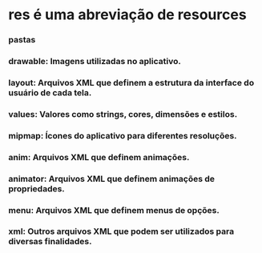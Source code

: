 # res é uma abreviação de resources

### pastas
### drawable: Imagens utilizadas no aplicativo.
### layout: Arquivos XML que definem a estrutura da interface do usuário de cada tela.
### values: Valores como strings, cores, dimensões e estilos.
### mipmap: Ícones do aplicativo para diferentes resoluções.
### anim: Arquivos XML que definem animações.
### animator: Arquivos XML que definem animações de propriedades.
### menu: Arquivos XML que definem menus de opções.
### xml: Outros arquivos XML que podem ser utilizados para diversas finalidades.